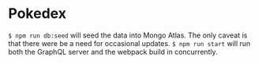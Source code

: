 # Pokedex


`$ npm run db:seed` will seed the data into Mongo Atlas. The only caveat is that there were be a need for occasional updates. 
`$ npm run start` will run both the GraphQL server and the webpack build in concurrently. 

